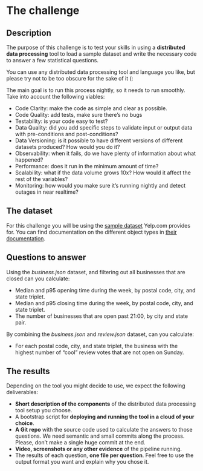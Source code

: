 # The challenge

## Description

The purpose of this challenge is to test your skills in using a **distributed data processing** tool to load a sample dataset and write the necessary code to answer a few statistical questions.

You can use any distributed data processing tool and language you like, but please try not to be too obscure for the sake of it (:

The main goal is to run this process nightly, so it needs to run smoothly. Take into account the following viables:
- Code Clarity: make the code as simple and clear as possible.
- Code Quality: add tests, make sure there’s no bugs
- Testability: is your code easy to test?
- Data Quality: did you add specific steps to validate input or output data with pre-conditions and post-conditions?
- Data Versioning: is it possible to have different versions of different datasets produced? How would you do it?
- Observability: when it fails, do we have plenty of information about what happened?
- Performance: does it run in the minimum amount of time?
- Scalability: what if the data volume grows 10x? How would it affect the rest of the variables?
- Monitoring: how would you make sure it’s running nightly and detect outages in near realtime?

## The dataset

For this challenge you will be using the [sample dataset](https://www.yelp.com/dataset/) Yelp.com provides for. You can find documentation on the different object types in [their documentation](https://www.yelp.com/dataset/documentation/main).

## Questions to answer

Using the *business.json* dataset, and filtering out all businesses that are closed can you calculate:

- Median and p95 opening time during the week, by postal code, city, and state triplet.
- Median and p95 closing time during the week, by postal code, city, and state triplet.
- The number of businesses that are open past 21:00, by city and state pair.

By combining the *business.json* and *review.json* dataset, can you calculate:

- For each postal code, city, and state triplet, the business with the highest number of “cool” review votes that are not open on Sunday.

## The results

Depending on the tool you might decide to use, we expect the following deliverables:

- **Short description of the components** of the distributed data processing tool setup you choose.
- A bootstrap script for **deploying and running the tool in a cloud of your choice**.
- **A Git repo** with the source code used to calculate the answers to those questions. We need semantic and small commits along the process. Please, don’t make a single huge commit at the end.
- **Video, screenshots or any other evidence** of the pipeline running.
- The results of each question, **one file per question**. Feel free to use the output format you want and explain why you chose it.

